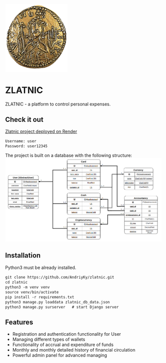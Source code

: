 <img src="static/source/welcome_logo.png" alt="Project logo" width="200">

# ZLATNIC
ZLATNIC - a platform to control personal expenses.

## Check it out

[Zlatnic project deployed on Render](https://zlatnic.onrender.com/)

```
Username: user
Password: user12345
```

The project is built on a database with the following structure:
![image](static/source/DB_Zlatnic.png)

## Installation

Python3 must be already installed.

```shell
git clone https://github.com/AndriyKy/zlatnic.git
cd zlatnic
python3 -m venv venv
source venv/bin/activate
pip install -r requirements.txt
python3 manage.py loaddata zlatnic_db_data.json
python3 manage.py surserver   # start Django server
```

## Features

* Registration and authentication functionality for User
* Managing different types of wallets
* Functionality of accrual and expenditure of funds
* Monthly and monthly detailed history of financial circulation
* Powerful admin panel for advanced managing


